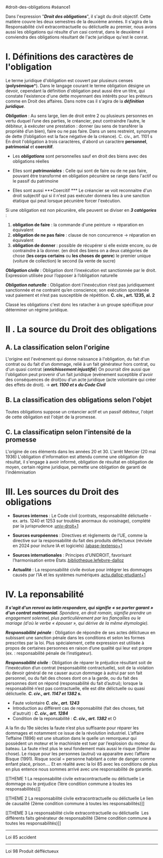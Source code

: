 #droit-des-obligations #séance1 

Dans l'expression "***Droit des obligations***", il s'agit du droit objectif. Cette matière couvre les deux semestres de la deuxième années. Il s'agira de la Responsabilité civil extracontractuelle ou délictuelle au premier, nous avons aussi les obligations qui résulte d'un casi contrat, dans le deuxième il conviendra des obligations résultant de l'acte juridique qu'est le conrat.

# I. Définitions des caractères de l'obligation
Le terme juridique d'obligation est couvert par plusieurs censes (**polysémique***). Dans le langage courant le terme obligation désigne un devoir, cependant la définition d'obligation peut aussi être un titre, qui constate l'existence d'une dette moyennant des intérêts pour les préteurs comme en Droit des affaires. 
Dans notre cas il s'agira de la ***définition juridique***.

***Obligation*** :
Au sens large, lien de droit entre 2 ou plusieurs personnes en vertu duquel l’une des parties, le créancier, peut contraindre l’autre, le débiteur, à exécuter une prestation : donner (au sens de transférer la propriété d’un bien), faire ou ne pas faire. Dans un sens restreint, synonyme de dette (l’obligation est la face négative de la créance). C. civ., art. 1101 s
En droit l'obligation à trois caractères, d'abord un caractère **personnel**, **patrimonial** et **coercitif**. 

- Les ***obligations*** sont personnelles sauf en droit des biens avec des obligations réelles

- Elles sont ***patrimoniales*** : Celle qui sont de faire ou de ne pas faire, pouvant être transformé en obligation pécunière se range dans l'actif ou le passif du patrimoine

- Elles sont aussi ***Coercitif *** Le créancier se voit reconnaitre d'un droit subjectif qui si il n'est pas exécuter donnera lieu à une sanction étatique qui peut lorsque pécunière forcer l'exécution.

Si une obligation est non pécunière, elle peuvent se diviser en ***3 catégories*** :
1. **obligation de faire** : la commande d'une peinture -> réparation en équivalent
2. **obligation de ne pas faire** : clause de non concurrence -> réparation en équivalent
3. **obligation de donner** : possible de récupérer si elle existe encore, ou de contraindre à la donner. (en droit des biens on a deux catégories de chose (**les corps certains** ou **les choses de genre**) le premier unique (voiture de collection) le second (la vente de sucre)

***Obligation civile*** : Obligation dont l’inexécution est sanctionnée par le droit. Expression utilisée pour l’opposer à l’obligation naturelle

***Obligation naturelle*** : Obligation dont l’inexécution n’est pas juridiquement sanctionnée et ne contraint qu’en conscience; son exécution spontanée vaut paiement et n’est pas susceptible de répétition. **C. civ., art. 1235, al. 2**

Classé les obligations c'est donc les ratacher à un groupe spécifique pour déterminer un régime juridique.

# II . La source du Droit des obligations
## A. La classification selon l'origine
L'origine est l'evénement qui donne naissance à l'obligation, du fait d'un contrat ou du fait d'un dommage, relié à un fait générateur hors contrat, ou d'un quasi contrat (***enrichissement injustifié***)
 On pourrait dire aussi que l'obligation peut provenir d'un fait juridique (evénement suceptible d'avoir des conséquences de droit)ou d'un acte juridique (acte volontaire qui créer des effets de droit). -> ***art. 1100 et s du Code Civil***
## B. La classification des obligations selon l'objet
Toutes obligations suppose un créancier actif et un passif débiteur, l'objet de cette obligation est l'objet de la promesse.
## C. La classificatipn selon l'intensité de la promesse
L'origine de ces éléments dans les années 20 et 30. L'arrêt Mercier (20 mai 1936)
 L'obligation d'information est attendu comme une obligation de résultat, il s'engage à avoir informé, obligation de résultat en obligation de moyen, certain régime juridique, permette une obligation de garanti de l'indémnisation
 
# III. Les sources du Droit des obligations
- **Sources internes** : Le Code civil (contrats, responsabilité délictuelle - ex. arts. 1240 et 1253 sur troubles anormaux du voisinage), complété par la jurisprudence .[univ-droit+1](https://univ-droit.fr/unjf-cours/10617-droit-des-obligations-sources-contrat)
    
- **Sources européennes** : Directives et règlements de l’UE, comme la directive sur la responsabilité du fait des produits défectueux (révisée en 2024 pour inclure IA et logiciels) .[labase-lextenso+1](https://www.labase-lextenso.fr/revue-des-contrats/RDC202m4)
    
- **Sources internationales** : Principes d’UNIDROIT, favorisant l’harmonisation entre États .[bibliotheque.lefebvre-dalloz](https://bibliotheque.lefebvre-dalloz.fr/ouvrage/hyper-cours/droit-obligations-2025_9782247235438)
    
- **Actualité** : La responsabilité civile évolue pour intégrer les dommages causés par l’IA et les systèmes numériques .[actu.dalloz-etudiant+1](https://actu.dalloz-etudiant.fr/a-la-une/article/point-sur-la-nouvelle-directive-europeenne-ue-20242853-relative-a-la-responsabilite-du-fait-de/h/256e035c15335593d9c1bb38f7809c83.html)

# IV. La reponsabilité
***Il s'agit d'un renvoi au latin respondere, qui signifie « se porter garant » d'un contrat matrimonial**. Spondere, en droit romain, signifie prendre un engagement solennel, plus particulièrement par les fiançailles ou le mariage (d'où le verbe « épouser », qui dérive de la même étymologie).*

***Responsabilité pénale*** :
Obligation de répondre de ses actes délictueux en subissant une sanction pénale dans les conditions et selon les formes prescrites par la loi. Plus spécialement, cette expression est utilisée à propos de certaines personnes en raison d’une qualité qui leur est propre (ex. : responsabilité pénale de l’instigateur).

***Responsabilité civile*** :
Obligation de réparer le préjudice résultant soit de l’inexécution d’un contrat (responsabilité contractuelle), soit de la violation du devoir général de ne causer aucun dommage à autrui par son fait personnel, ou du fait des choses dont on a la garde, ou du fait des personnes dont on répond (responsabilité du fait d’autrui); lorsque la responsabilité n’est pas contractuelle, elle est dite délictuelle ou quasi délictuelle. ***C. civ., art. 1147 et 1382 s.***

- Faute volontaire ***C. civ., art. 1243***
- Introduction au différent cas de reponsabilité (fait des choses, fait d'autruit) : ***C. civ., art. 1284***
- Condition de la reponsabilité : ***C. civ., art. 1382*** et O

A la fin du 19e siècles la faute n’est plus suffisante pour réparer les dommages et notamment ce issue de la révolution industriel. L’affaire Teffaine (1896) est une situation dans le quelle un remorqueur qui possèdent un moteur et le machiniste est tuer par l’explosion du moteur du bateau. La faute n’est plus le seul fondement mais aussi le risque (limiter au chose). Le risque pour les personnes (autrui) va apparaitre avec l’affaire Bisque (1991). Risque social = personne habitant a coter de danger comme enfant placé, prison…. Et en réalité avec la loi 85 avec les conditions de plus en plus entence nous sommes arrivé avec une responsabilité de garantie.


[[THEME 1 La responsabilité civile extracontractuelle ou délictuelle Le dommage ou le préjudice (1ère condition commune à toutes les responsabilités)]]

[[THEME 2 La responsabilité civile extracontractuelle ou délictuelle Le lien de causalité (2ème condition commune à toutes les responsabilités)]]

[[THEME 3 La responsabilité civile extracontractuelle ou délictuelle  Les différents faits générateur de responsabilité (3ème condition commune à toutes les responsabilités)]]

---

Loi 85 accident

---
Loi 98 Produit défféctueux